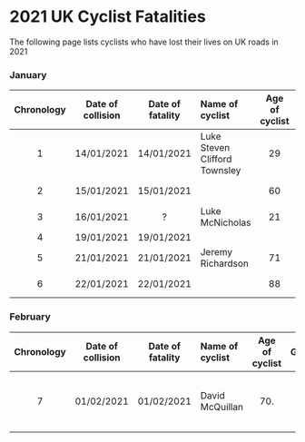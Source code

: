 # 2021 UK Cyclist Fatalities

The following page lists cyclists who have lost their lives on UK roads in 2021

### January

| Chronology | Date of collision | Date of fatality | Name of cyclist | Age of cyclist | Gender | Region |Involved vehicle type | News report | Notes |
|:----------:|:-----------------:|:----------------:|:----------------|:--------------:|:------:|:-------|:--------------------:|:------------|:------|
| 1          | 14/01/2021        | 14/01/2021       | Luke Steven Clifford Townsley | 29 | M      | Somerset | SUV                | [Report](https://www.somersetcountygazette.co.uk/news/19043203.luke-steven-clifford-townsley-taunton-died-kingston-st-mary-crash/) |       |
| 2          | 15/01/2021        | 15/01/2021       |                 | 60             | M      | Aberdeenshire | N/A                | [Report](https://www.eveningexpress.co.uk/news/scotland/cyclist-dies-after-becoming-unwell-in-aberdeenshire/) | Medical episode |
| 3          | 16/01/2021        | ?                | Luke McNicholas | 21             | M      | Isle of Man | Car                | [Report](https://www.bbc.co.uk/news/world-europe-isle-of-man-55699054) |       |
| 4          | 19/01/2021        | 19/01/2021       |                 |                | M      | London | Lorry                | [Report](https://www.mylondon.news/news/east-london-news/cyclist-dies-after-being-hit-19663597) |       |
| 5          | 21/01/2021        | 21/01/2021       | Jeremy Richardson | 71            | M      | Cumbria | N/A                | [Report](https://www.dailyrecord.co.uk/news/scottish-news/cyclist-88-dies-after-horror-23379929) |       |
| 6          | 22/01/2021        | 22/01/2021       |                 | 88             | M      | Stirlingshire | Car                | [Report](https://cumbriacrack.com/2021/02/02/tributes-to-cyclist-killed-near-wigton-in-crash/) | Solo crash |


### February

| Chronology | Date of collision | Date of fatality | Name of cyclist | Age of cyclist | Gender | Region |Involved vehicle type | News report | Notes |
|:----------:|:-----------------:|:----------------:|:----------------|:--------------:|:------:|:-------|:--------------------:|:------------|:------|
| 7          | 01/02/2021        | 01/02/2021       | David McQuillan | 70.            | M      | Lancashire | Fell                | [Report](https://www.lep.co.uk/news/tributes-popular-pendle-cyclist-70-who-tragically-died-after-fall-bike-3121163) | Possible Van was involved in collision |
